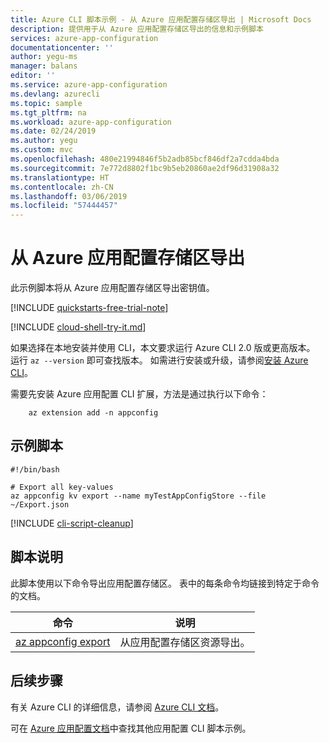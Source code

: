 ```yaml
---
title: Azure CLI 脚本示例 - 从 Azure 应用配置存储区导出 | Microsoft Docs
description: 提供用于从 Azure 应用配置存储区导出的信息和示例脚本
services: azure-app-configuration
documentationcenter: ''
author: yegu-ms
manager: balans
editor: ''
ms.service: azure-app-configuration
ms.devlang: azurecli
ms.topic: sample
ms.tgt_pltfrm: na
ms.workload: azure-app-configuration
ms.date: 02/24/2019
ms.author: yegu
ms.custom: mvc
ms.openlocfilehash: 480e21994846f5b2adb85bcf846df2a7cdda4bda
ms.sourcegitcommit: 7e772d8802f1bc9b5eb20860ae2df96d31908a32
ms.translationtype: HT
ms.contentlocale: zh-CN
ms.lasthandoff: 03/06/2019
ms.locfileid: "57444457"
---
```

# <a name="export-from-an-azure-app-configuration-store"></a>从 Azure 应用配置存储区导出

此示例脚本将从 Azure 应用配置存储区导出密钥值。

[!INCLUDE [quickstarts-free-trial-note](../../../includes/quickstarts-free-trial-note.md)]

[!INCLUDE [cloud-shell-try-it.md](../../../includes/cloud-shell-try-it.md)]

如果选择在本地安装并使用 CLI，本文要求运行 Azure CLI 2.0 版或更高版本。 运行 `az --version` 即可查找版本。 如需进行安装或升级，请参阅[安装 Azure CLI](/cli/azure/install-azure-cli)。

需要先安装 Azure 应用配置 CLI 扩展，方法是通过执行以下命令：

        az extension add -n appconfig

## <a name="sample-script"></a>示例脚本

```azurecli-interactive
#!/bin/bash

# Export all key-values
az appconfig kv export --name myTestAppConfigStore --file ~/Export.json
```

[!INCLUDE [cli-script-cleanup](../../../includes/cli-script-clean-up.md)]

## <a name="script-explanation"></a>脚本说明

此脚本使用以下命令导出应用配置存储区。 表中的每条命令均链接到特定于命令的文档。

| 命令 | 说明 |
|---|---|
| [az appconfig export](/cli/azure/ext/appconfig/appconfig) | 从应用配置存储区资源导出。 |

## <a name="next-steps"></a>后续步骤

有关 Azure CLI 的详细信息，请参阅 [Azure CLI 文档](/cli/azure)。

可在 [Azure 应用配置文档](../cli-samples.md)中查找其他应用配置 CLI 脚本示例。
